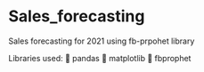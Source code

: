 # Sales_forecasting
Sales forecasting for 2021 using fb-prpohet library

Libraries used: 
   pandas
   matplotlib
   fbprophet
